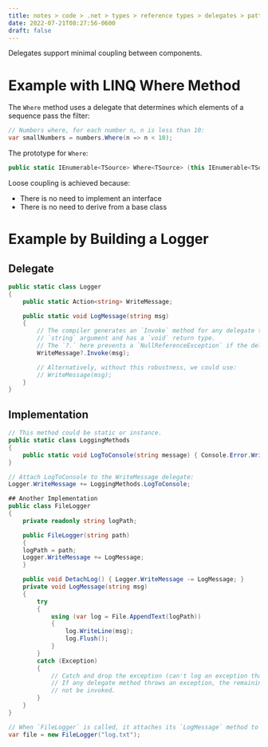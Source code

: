 ```yaml
---
title: notes > code > .net > types > reference types > delegates > patterns
date: 2022-07-21T08:27:56-0600
draft: false
---
```

Delegates support minimal coupling between components.

# Example with LINQ Where Method
The `Where` method uses a delegate that determines which elements of a sequence pass the filter:
```cs
// Numbers where, for each number n, n is less than 10:
var smallNumbers = numbers.Where(n => n < 10);
```

The prototype for `Where`:
```cs
public static IEnumerable<TSource> Where<TSource> (this IEnumerable<TSource> source, Func<TSource, bool> predicate);
```

Loose coupling is achieved because:
- There is no need to implement an interface
- There is no need to derive from a base class

# Example by Building a Logger
## Delegate

```cs
public static class Logger 
{
    public static Action<string> WriteMessage;

    public static void LogMessage(string msg) 
    {
        // The compiler generates an `Invoke` method for any delegate type declared. This one takes a single
        // `string` argument and has a `void` return type.
        // The `?.` here prevents a `NullReferenceException` if the delegate does not have an invocation list attached.
        WriteMessage?.Invoke(msg);

        // Alternatively, without this robustness, we could use:
        // WriteMessage(msg);
    }
}
```

## Implementation
```cs
// This method could be static or instance.
public static class LoggingMethods 
{
    public static void LogToConsole(string message) { Console.Error.WriteLine(message); }
}

// Attach LogToConsole to the WriteMessage delegate:
Logger.WriteMessage += LoggingMethods.LogToConsole;

## Another Implementation
public class FileLogger 
{
    private readonly string logPath;

    public FileLogger(string path) 
    {
    logPath = path;
    Logger.WriteMessage += LogMessage;
    }

    public void DetachLog() { Logger.WriteMessage -= LogMessage; }
    private void LogMessage(string msg) 
    {
        try
        {
            using (var log = File.AppendText(logPath)) 
            {
                log.WriteLine(msg);
                log.Flush();
            }
        }
        catch (Exception)
        {
            // Catch and drop the exception (can't log an exception that came from the logger!)
            // If any delegate method throws an exception, the remaining delegates on the invocation list will
            // not be invoked.
        }
    }
}

// When `FileLogger` is called, it attaches its `LogMessage` method to the `WriteMessage` delegate:
var file = new FileLogger("log.txt");
```